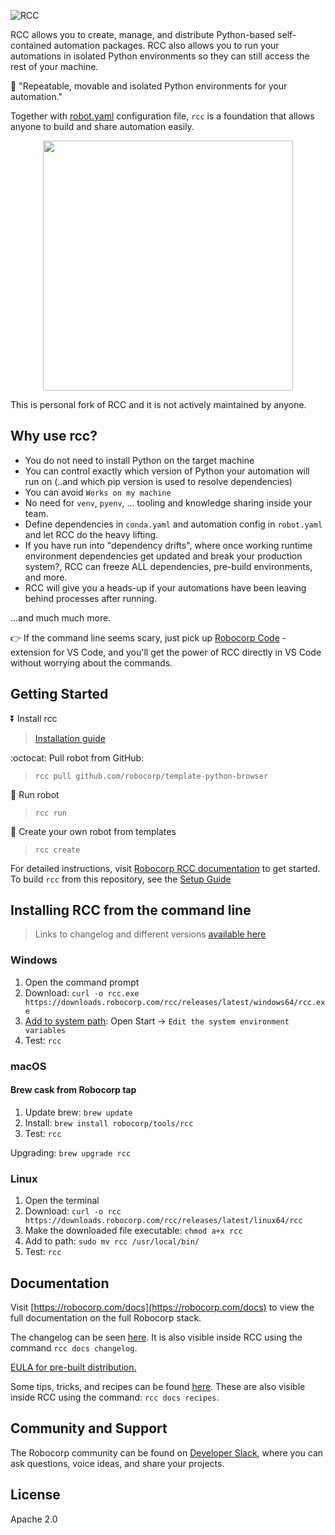 ![RCC](/docs/title.png)

RCC allows you to create, manage, and distribute Python-based self-contained automation packages. RCC also allows you to run your automations in isolated Python environments so they can still access the rest of your machine.

🚀 "Repeatable, movable and isolated Python environments for your automation."

Together with [robot.yaml](https://robocorp.com/docs/robot-structure/robot-yaml-format) configuration file, `rcc` is a foundation that allows anyone to build and share automation easily.

<p align="center">
  <img width="400" src="./docs/robocorp_stack.png">
</p>

This is personal fork of RCC and it is not actively maintained by anyone.


## Why use rcc?
 
* You do not need to install Python on the target machine
* You can control exactly which version of Python your automation will run on (..and which pip version is used to resolve dependencies)
* You can avoid `Works on my machine`
* No need for `venv`, `pyenv`, ... tooling and knowledge sharing inside your team.
* Define dependencies in `conda.yaml` and automation config in `robot.yaml` and let RCC do the heavy lifting.
* If you have run into "dependency drifts", where once working runtime environment dependencies get updated and break your production system?, RCC can freeze ALL dependencies, pre-build environments, and more.
* RCC will give you a heads-up if your automations have been leaving behind processes after running.

...and much much more. 

👉 If the command line seems scary, just pick up [Robocorp Code](https://marketplace.visualstudio.com/items?itemName=robocorp.robocorp-code) -extension for VS Code, and you'll get the power of RCC directly in VS Code without worrying about the commands.

## Getting Started

:arrow_double_down: Install rcc 
> [Installation guide](https://github.com/robocorp/rcc?tab=readme-ov-file#installing-rcc-from-the-command-line)

:octocat: Pull robot from GitHub:
> `rcc pull github.com/robocorp/template-python-browser`

:running: Run robot
> `rcc run`

:hatching_chick: Create your own robot from templates
> `rcc create`

For detailed instructions, visit [Robocorp RCC documentation](https://robocorp.com/docs/rcc/overview) to get started. To build `rcc` from this repository, see the [Setup Guide](/docs/BUILD.md)

## Installing RCC from the command line

> Links to changelog and different versions [available here](https://downloads.robocorp.com/rcc/releases/index.html)

### Windows

1. Open the command prompt
1. Download: `curl -o rcc.exe https://downloads.robocorp.com/rcc/releases/latest/windows64/rcc.exe`
1. [Add to system path](https://www.architectryan.com/2018/03/17/add-to-the-path-on-windows-10/): Open Start -> `Edit the system environment variables`
1. Test: `rcc`

### macOS

#### Brew cask from Robocorp tap

1. Update brew: `brew update`
1. Install: `brew install robocorp/tools/rcc`
1. Test: `rcc`

Upgrading: `brew upgrade rcc`

### Linux

1. Open the terminal
1. Download: `curl -o rcc https://downloads.robocorp.com/rcc/releases/latest/linux64/rcc`
1. Make the downloaded file executable: `chmod a+x rcc`
1. Add to path: `sudo mv rcc /usr/local/bin/`
1. Test: `rcc`

## Documentation

Visit [https://robocorp.com/docs](https://robocorp.com/docs) to view the full documentation on the full Robocorp stack.

The changelog can be seen [here](/docs/changelog.md). It is also visible inside RCC using the command `rcc docs changelog`.

[EULA for pre-built distribution.](https://cdn.robocorp.com/legal/Robocorp-EULA-v1.0.pdf)

Some tips, tricks, and recipes can be found [here](/docs/recipes.md).
These are also visible inside RCC using the command: `rcc docs recipes`.

## Community and Support

The Robocorp community can be found on [Developer Slack](https://robocorp-developers.slack.com), where you can ask questions, voice ideas, and share your projects.

## License

Apache 2.0
